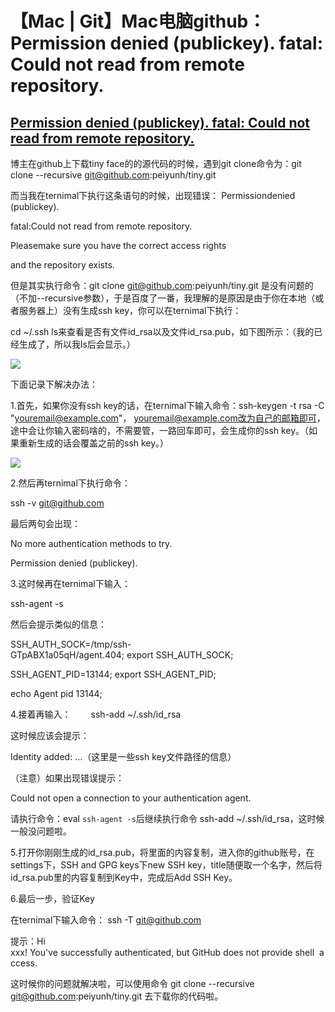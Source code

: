 # 【Mac | Git】Mac电脑github：Permission denied (publickey). fatal: Could not read from remote repository.


## [Permission denied (publickey). fatal: Could not read from remote repository.](https://www.cnblogs.com/wmr95/p/7852832.html)

博主在github上下载tiny face的的源代码的时候，遇到git clone命令为：git clone --recursive git@github.com:peiyunh/tiny.git

而当我在ternimal下执行这条语句的时候，出现错误：
Permissiondenied (publickey).

fatal:Could not read from remote repository.

Pleasemake sure you have the correct access rights

and the repository exists.

但是其实执行命令：git clone git@github.com:peiyunh/tiny.git 是没有问题的（不加--recursive参数），于是百度了一番，我理解的是原因是由于你在本地（或者服务器上）没有生成ssh key，你可以在ternimal下执行：

cd ~/.ssh ls来查看是否有文件id_rsa以及文件id_rsa.pub，如下图所示：（我的已经生成了，所以我ls后会显示。）

![](https://imgconvert.csdnimg.cn/aHR0cHM6Ly9pbWFnZXMyMDE3LmNuYmxvZ3MuY29tL2Jsb2cvMTA3OTY4OS8yMDE3MTEvMTA3OTY4OS0yMDE3MTExNzE3NTA1ODcwMi0xOTQ4ODE0MDA2LnBuZw?x-oss-process=image/format,png)

下面记录下解决办法：

1.首先，如果你没有ssh key的话，在ternimal下输入命令：ssh-keygen -t rsa -C "youremail@example.com"， youremail@example.com改为自己的邮箱即可，途中会让你输入密码啥的，不需要管，一路回车即可，会生成你的ssh key。（如果重新生成的话会覆盖之前的ssh key。）

![](https://imgconvert.csdnimg.cn/aHR0cHM6Ly9pbWFnZXMyMDE3LmNuYmxvZ3MuY29tL2Jsb2cvMTA3OTY4OS8yMDE3MTEvMTA3OTY4OS0yMDE3MTExNzE3NTQzMjMyNy0xNDEwNTQzNDIyLnBuZw?x-oss-process=image/format,png)

2.然后再ternimal下执行命令：

ssh -v git@github.com

最后两句会出现：

No more authentication methods to try.  

Permission denied (publickey).

3.这时候再在ternimal下输入：

ssh-agent -s

然后会提示类似的信息：

SSH_AUTH_SOCK=/tmp/ssh-GTpABX1a05qH/agent.404; export SSH_AUTH_SOCK;  

SSH_AGENT_PID=13144; export SSH_AGENT_PID;  

echo Agent pid 13144;

4.接着再输入：　　
ssh-add ~/.ssh/id_rsa

这时候应该会提示：

Identity added: ...（这里是一些ssh key文件路径的信息）

（注意）如果出现错误提示：

Could not open a connection to your authentication agent.

请执行命令：eval `ssh-agent -s`后继续执行命令 ssh-add ~/.ssh/id_rsa，这时候一般没问题啦。

5.打开你刚刚生成的id_rsa.pub，将里面的内容复制，进入你的github账号，在settings下，SSH and GPG keys下new SSH key，title随便取一个名字，然后将id_rsa.pub里的内容复制到Key中，完成后Add SSH Key。

6.最后一步，验证Key

在ternimal下输入命令：
ssh -T git@github.com

提示：Hi xxx! You've successfully authenticated, but GitHub does not provide shell  access.

这时候你的问题就解决啦，可以使用命令 git clone --recursive git@github.com:peiyunh/tiny.git 去下载你的代码啦。

 

